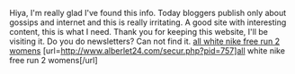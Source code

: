 Hiya, I'm really glad I've found this info. Today bloggers publish only about gossips and internet and this is really irritating. A good site with interesting content, this is what I need. Thank you for keeping this website, I'll be visiting it. Do you do newsletters? Can not find it.
 <a href="http://www.alberlet24.com/secur.php?pid=757" >all white nike free run 2 womens</a>
[url=http://www.alberlet24.com/secur.php?pid=757]all white nike free run 2 womens[/url]